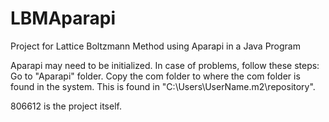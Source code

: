 # LBMAparapi
Project for Lattice Boltzmann Method using Aparapi in a Java Program

Aparapi may need to be initialized. In case of problems, follow these steps:
Go to "Aparapi" folder.
Copy the com folder to where the com folder is found in the system. This is found in "C:\Users\UserName\.m2\repository".

806612 is the project itself.
